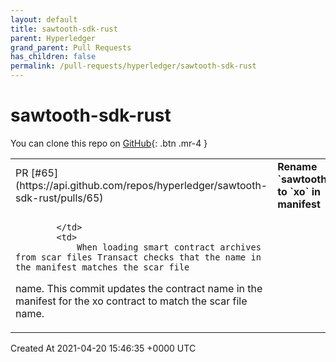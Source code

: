 ```yaml
---
layout: default
title: sawtooth-sdk-rust
parent: Hyperledger
grand_parent: Pull Requests
has_children: false
permalink: /pull-requests/hyperledger/sawtooth-sdk-rust
---
```


# sawtooth-sdk-rust

You can clone this repo on <span class="fs-3">[GitHub](https://github.com/hyperledger/sawtooth-sdk-rust){: .btn .mr-4 }</span>


<div class="code-example" markdown="1">
    <table>
        <tr>
            <td>
                PR [#65](https://api.github.com/repos/hyperledger/sawtooth-sdk-rust/pulls/65)
            </td>
            <td>
                <b>
                    Rename `sawtooth_xo` to `xo` in manifest
                </b>
            </td>
        </tr>
        <tr>
            <td>
                
            </td>
            <td>
                When loading smart contract archives from scar files Transact checks that the name in the manifest matches the scar file
name. This commit updates the contract name in the manifest for the xo contract to match the scar file name.
            </td>
        </tr>
    </table>
    <div class="right-align">
        Created At 2021-04-20 15:46:35 +0000 UTC
    </div>
</div>

